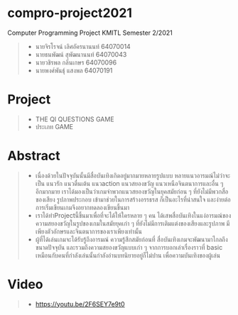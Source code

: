 # compro-project2021
Computer Programming Project
KMITL Semester 2/2021
> * นายจิรโรจน์ 	เลิศอัครนานนท์  64070014
> * นายธนพัฒน์ 	สุพัฒนานนท์ 64070043
> * นายวชิรพล 	กลิ่นเกษร 64070096
> * นายพงศ์พันธุ์ 	แสงพล 64070191
# Project 
> * THE QI QUESTIONS GAME
> * ประเภท GAME
# Abstract
> * เนื่องด้วยในปัจจุบันนั้นมีสื่อบันเทิงเกิดอยู่มากมายหลายรูปแบบ หลายแนวอารมณ์ไม่ว่าจะเป็น แนวรัก แนวตื่นเต้น แนวaction แนวสยองขวัญ แนวเหนือจินตนาการและอื่น ๆ อีกมากมาย เราได้มองเป็นว่าเกมจำพวกแนวสยองขวัญในยุคสมัยก่อน ๆ ที่ยังไม่มีพวกสื่อ ของเสียง รูปภาพประกอบ เข้ามาช่วยในการสร้างอรรธรส ก็เป็นอะไรที่น่าสนใจ และง่ายต่อการเริ่มเขียนเกมจึงอยากทดลองเขียนขึ้นมา
> * เราได้ทำProjectนี้ขึ้นมาเพื่อที่จะได้ให้ใครหลาย ๆ คน ได้เสพสื่อบันเทิงในแง่อารมณ์ของความสยองขวัญในรูปของเกมในสมัยยุคเก่า ๆ ที่ยังไม่มีการเติมแต่งของเสียงและรูปภาพ มีเพียงตัวอักษรและจินตนาการของเราเพียงเท่านั้น
> * ผู้ที่ได้เล่นเกมจะได้รับรู้ถึงอารมณ์ ความรู้สึกสมัยก่อนที่ สื่อบันเทิงเกมจะพัฒนามาไกลถึงขนาดปัจจุบัน และรวมถึงความสยองขวัญแบบเก่า ๆ จากการบอกเล่าเรื่องราวที่ basic เหมือนกับคนที่กำลังเล่นนั้นกำลังอ่านบทนิยายอยู่ก็ไม่ปาน เพื่อความบันเทิงของผู้เล่น

# Video 
> * https://youtu.be/2F6SEY7e9t0
